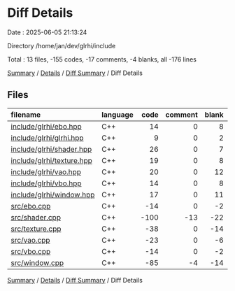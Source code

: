 # Diff Details

Date : 2025-06-05 21:13:24

Directory /home/jan/dev/glrhi/include

Total : 13 files,  -155 codes, -17 comments, -4 blanks, all -176 lines

[Summary](results.md) / [Details](details.md) / [Diff Summary](diff.md) / Diff Details

## Files
| filename | language | code | comment | blank | total |
| :--- | :--- | ---: | ---: | ---: | ---: |
| [include/glrhi/ebo.hpp](/include/glrhi/ebo.hpp) | C++ | 14 | 0 | 8 | 22 |
| [include/glrhi/glrhi.hpp](/include/glrhi/glrhi.hpp) | C++ | 9 | 0 | 2 | 11 |
| [include/glrhi/shader.hpp](/include/glrhi/shader.hpp) | C++ | 26 | 0 | 7 | 33 |
| [include/glrhi/texture.hpp](/include/glrhi/texture.hpp) | C++ | 19 | 0 | 8 | 27 |
| [include/glrhi/vao.hpp](/include/glrhi/vao.hpp) | C++ | 20 | 0 | 12 | 32 |
| [include/glrhi/vbo.hpp](/include/glrhi/vbo.hpp) | C++ | 14 | 0 | 8 | 22 |
| [include/glrhi/window.hpp](/include/glrhi/window.hpp) | C++ | 17 | 0 | 11 | 28 |
| [src/ebo.cpp](/src/ebo.cpp) | C++ | -14 | 0 | -2 | -16 |
| [src/shader.cpp](/src/shader.cpp) | C++ | -100 | -13 | -22 | -135 |
| [src/texture.cpp](/src/texture.cpp) | C++ | -38 | 0 | -14 | -52 |
| [src/vao.cpp](/src/vao.cpp) | C++ | -23 | 0 | -6 | -29 |
| [src/vbo.cpp](/src/vbo.cpp) | C++ | -14 | 0 | -2 | -16 |
| [src/window.cpp](/src/window.cpp) | C++ | -85 | -4 | -14 | -103 |

[Summary](results.md) / [Details](details.md) / [Diff Summary](diff.md) / Diff Details